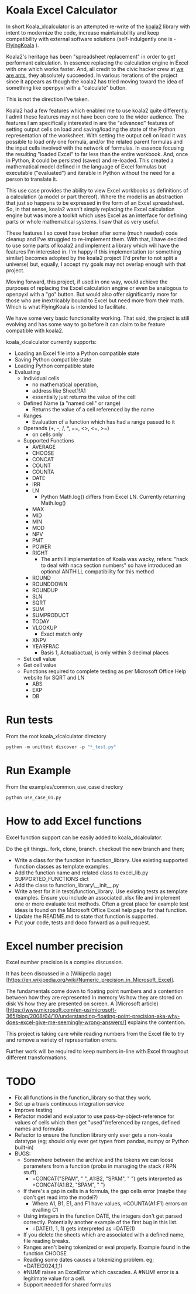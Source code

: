 
# Koala Excel Calculator

In short Koala_xlcalculator is an attempted re-write of the [koala2](https://github.com/vallettea/koala) library with intent to modernize the code, increase maintainability and keep compatibility with external software solutions (self-indulgently one is - [FlyingKoala](https://github.com/bradbase/flyingkoala) ).

Koala2's heritage has been "spreadsheet replacement" in order to get performant calculation. In essence replacing the calculation engine in Excel with one which works faster. And, all credit to the civic hacker crew at [we are ants](https://weareants.fr/#!/koala-the-faster-excel), they absolutely succeeded. In various iterations of the project since it appears as though the koala2 has tried moving toward the idea of something like openpyxl with a "calculate" button.

This is not the direction I've taken.

Koala2 had a few features which enabled me to use koala2 quite differently. I admit these features may not have been core to the wider audience. The features I am specifically interested in are the "advanced" features of setting output cells on load and saving/loading the state of the Python representation of the worksheet. With setting the output cell on load it was possible to load only one formula, and/or the related parent formulas and the input cells involved with the network of formulas. In essence focusing the resulting "loaded Excel" to far less than the entire workbook. And, once in Python, it could be persisted (saved) and re-loaded. This created a mathematical model defined in the language of Excel formulas but executable ("evaluated") and iterable in Python without the need for a person to translate it.

This use case provides the ability to view Excel workbooks as definitions of a calculation (a model or part thereof). Where the model is an abstraction that just so happens to be expressed in the form of an Excel spreadsheet. So, in that sense, koala2 wasn't simply replacing the Excel calculation engine but was more a toolkit which uses Excel as an interface for defining parts or whole mathematical systems. I saw that as very useful.

These features I so covet have broken after some (much needed) code cleanup and I've struggled to re-implement them. With that, I have decided to use some parts of koala2 and implement a library which will have the features I'm interested in. I'm happy if this implementation (or something similar) becomes adopted by the koala2 project (I'd prefer to not split a universe) but, equally, I accept my goals may not overlap enough with that project.

Moving forward, this project, if used in one way, would achieve the purposes of replacing the Excel calculation engine or even be analogous to openpyxl with a "go" button. But would also offer significantly more for those who are inextricably bound to Excel but need more from their math. Which is what FlyingKoala is intended to facilitate.

We have some very basic functionality working. That said, the project is still evolving and has some way to go before it can claim to be feature compatible with koala2.

koala_xlcalculator currently supports:
* Loading an Excel file into a Python compatible state
* Saving Python compatible state
* Loading Python compatible state
* Evaluating
  * Individual cells
    * no mathematical operation,
    * address like Sheet1!A1
    * essentially just returns the value of the cell
  * Defined Name (a "named cell" or range)
    * Returns the value of a cell referenced by the name
  * Ranges
    * Evaluation of a function which has had a range passed to it
  * Operands (+, -, /, \*, ==, <>, <=, >=)
    * on cells only
  * Supported Functions
    * AVERAGE
    * CHOOSE
    * CONCAT
    * COUNT
    * COUNTA
    * DATE
    * IRR
    * LN
      - Python Math.log() differs from Excel LN. Currently returning Math.log()
    * MAX
    * MID
    * MIN
    * MOD
    * NPV
    * PMT
    * POWER
    * RIGHT
      - The anthill implementation of Koala was wacky, refers: "hack to deal with naca section numbers" so have introduced an optional ANTHILL compatibility for this method
    * ROUND
    * ROUNDDOWN
    * ROUNDUP
    * SLN
    * SQRT
    * SUM
    * SUMPRODUCT
    * TODAY
    * VLOOKUP
      - Exact match only
    * XNPV
    * YEARFRAC
      - Basis 1, Actual/actual, is only within 3 decimal places
  * Set cell value
  * Get cell value
  * Functions required to complete testing as per Microsoft Office Help website for SQRT and LN
    * ABS
    * EXP
    * DB

# Run tests
From the root koala_xlcalculator directory
```python
python -m unittest discover -p "*_test.py"
```

# Run Example
From the examples/common_use_case directory
```python
python use_case_01.py
```

# How to add Excel functions
Excel function support can be easily added to koala_xlcalculator.

Do the git things.. fork, clone, branch. checkout the new branch and then;
- Write a class for the function in function_library. Use existing supported function classes as template examples.
- Add the function name and related class to excel_lib.py SUPPORTED_FUNCTIONS dict
- Add the class to function_library\\\_\_init\_\_.py
- Write a test for it in tests\\function_library. Use existing tests as template examples. Ensure you include an associated .xlsx file and implement one or more evaluate test methods. Often a great place for example test ideas is found on the Microsoft Office Excel help page for that function.
- Update the README.md to state that function is supported.
- Put your code, tests and doco forward as a pull request.

# Excel number precision
Excel number precision is a complex discussion.

It has been discussed in a (Wikipedia page)[https://en.wikipedia.org/wiki/Numeric_precision_in_Microsoft_Excel].

The fundamentals come down to floating point numbers and a contention between how they are represented in memory Vs how they are stored on disk Vs how they are presented on screen. A (Microsoft article)[https://www.microsoft.com/en-us/microsoft-365/blog/2008/04/10/understanding-floating-point-precision-aka-why-does-excel-give-me-seemingly-wrong-answers/] explains the contention.

This project is taking care while reading numbers from the Excel file to try and remove a variety of representation errors.

Further work will be required to keep numbers in-line with Excel throughout different transformations.

# TODO
- Fix all functions in the function_library so that they work.
- Set up a travis continuous integration service
- Improve testing
- Refactor model and evaluator to use pass-by-object-reference for values of cells which then get "used"/referenced by ranges, defined names and formulas
- Refactor to ensure the function library only ever gets a non-koala datatype (eg; should only ever get types from pandas, numpy or Python built-in)
- BUGS:
  - Somewhere between the archive and the tokens we can loose parameters from a function (probs in managing the stack / RPN stuff).
    - =CONCAT("SPAM", " ", A1:B2, "SPAM", " ") gets interpreted as =CONCAT(A1:B2, "SPAM", " ")
  - If there's a gap in cells in a formula, the gap cells error (maybe they don't get read into the model?)
    - Where A1, B1, E1, and F1 have values, =COUNTA(A1:F1) errors on evalling C1
  - Using integers in the function DATE, the integers don't get parsed correctly. Potentially another example of the first bug in this list.
    - =DATE(1, 1, 1) gets interpreted as =DATE(1)
  - If you delete the sheets which are associated with a defined name, file reading breaks.
  - Ranges aren't being tokenized or eval properly. Example found in the function CHOOSE
  - Reading some dates causes a tokenizing problem. eg; =DATE(2024,1,1)
  - #NUM! raises an ExcelError which cascades. A #NUM! error is a legitimate value for a cell.
  - Support needed for shared formulas
